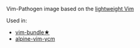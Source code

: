 Vim-Pathogen image based on the [lightweight Vim](https://registry.hub.docker.com/u/jare/alpine-vim/)

Used in:
- [vim-bundle★](https://registry.hub.docker.com/u/jare/vim-bundle/)
- [alpine-vim-ycm](https://registry.hub.docker.com/u/jare/alpine-vim-ycm/)
